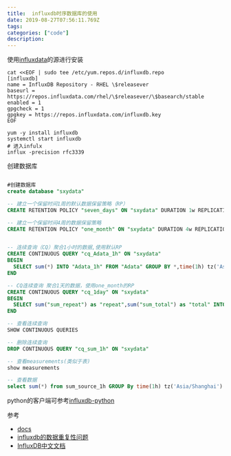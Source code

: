 ```yaml
---
title:  influxdb时序数据库的使用
date: 2019-08-27T07:56:11.769Z
tags: 
categories: ["code"]
description: 
---
```


使用[influxdata](https://docs.influxdata.com/influxdb/v1.7/introduction/installation/)的源进行安装

```shell
cat <<EOF | sudo tee /etc/yum.repos.d/influxdb.repo
[influxdb]
name = InfluxDB Repository - RHEL \$releasever
baseurl = https://repos.influxdata.com/rhel/\$releasever/\$basearch/stable
enabled = 1
gpgcheck = 1
gpgkey = https://repos.influxdata.com/influxdb.key
EOF

yum -y install influxdb
systemctl start influxdb
# 进入infulx
influx -precision rfc3339
```

创建数据库

```sql

#创建数据库
create database "sxydata"

-- 建立一个保留时间1周的默认数据保留策略（RP）
CREATE RETENTION POLICY "seven_days" ON "sxydata" DURATION 1w REPLICATION 1 DEFAULT

-- 建立一个保留时间4周的数据保留策略
CREATE RETENTION POLICY "one_month" ON "sxydata" DURATION 4w REPLICATION 1 


-- 连续查询（CQ）聚合1小时的数据,使用默认RP
CREATE CONTINUOUS QUERY "cq_Adata_1h" ON "sxydata"
BEGIN
  SELECT sum(*) INTO "Adata_1h" FROM "Adata" GROUP BY *,time(1h) tz('Asia/Shanghai')
END

-- CQ连续查询 聚合1天的数据，使用one_month的RP
CREATE CONTINUOUS QUERY "cq_1day" ON "sxydata"
BEGIN
  SELECT sum("sum_repeat") as "repeat",sum("sum_total") as "total" INTO "sxydata"."one_month"."sum_1day" FROM "sum_source_1h" GROUP BY *,time(1d) tz('Asia/Shanghai')
END

-- 查看连续查询
SHOW CONTINUOUS QUERIES

-- 删除连续查询
DROP CONTINUOUS QUERY "cq_sum_1h" ON "sxydata"

-- 查看measurements(类似于表)
show measurements

-- 查看数据
select sum(*) from sum_source_1h GROUP By time(1h) tz('Asia/Shanghai')
```

python的客户端可参考[influxdb-python](https://github.com/influxdata/influxdb-python)


参考  

- [docs](https://v2.docs.influxdata.com/v2.0/get-started/)
- [influxdb的数据重复性问题](https://docs.influxdata.com/influxdb/v1.7/troubleshooting/frequently-asked-questions/#how-does-influxdb-handle-duplicate-points)
- [InfluxDB中文文档](https://jasper-zhang1.gitbooks.io/influxdb/content/)